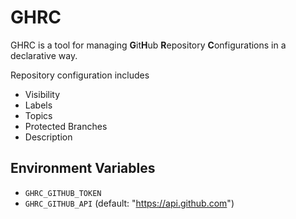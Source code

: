 # GHRC

GHRC is a tool for managing **G**it**H**ub **R**epository **C**onfigurations in a declarative way.

Repository configuration includes

- Visibility
- Labels
- Topics
- Protected Branches
- Description

## Environment Variables

- `GHRC_GITHUB_TOKEN`
- `GHRC_GITHUB_API` (default: "https://api.github.com")
